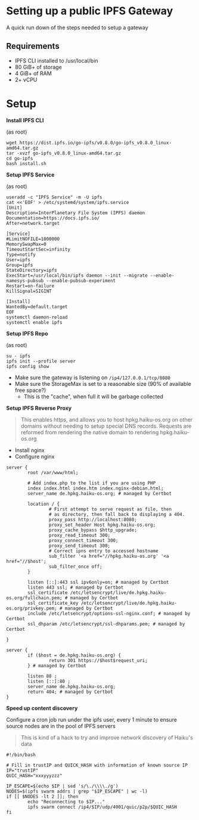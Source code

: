 # Setting up a public IPFS Gateway

A quick run down of the steps needed to setup a gateway

## Requirements

* IPFS CLI installed to /usr/local/bin
* 80 GiB+ of storage
* 4 GiB+ of RAM
* 2+ vCPU

# Setup

**Install IPFS CLI**

(as root)

```
wget https://dist.ipfs.io/go-ipfs/v0.8.0/go-ipfs_v0.8.0_linux-amd64.tar.gz
tar -xvzf go-ipfs_v0.8.0_linux-amd64.tar.gz
cd go-ipfs
bash install.sh
```

**Setup IPFS Service**

(as root)

```
useradd -c "IPFS Service" -m -U ipfs
cat <<'EOF' > /etc/systemd/system/ipfs.service
[Unit]
Description=InterPlanetary File System (IPFS) daemon
Documentation=https://docs.ipfs.io/
After=network.target

[Service]
#LimitNOFILE=1000000
MemorySwapMax=0
TimeoutStartSec=infinity
Type=notify
User=ipfs
Group=ipfs
StateDirectory=ipfs
ExecStart=/usr/local/bin/ipfs daemon --init --migrate --enable-namesys-pubsub --enable-pubsub-experiment
Restart=on-failure
KillSignal=SIGINT

[Install]
WantedBy=default.target
EOF
systemctl daemon-reload
systemctl enable ipfs
```

**Setup IPFS Repo**

(as root)

```
su - ipfs
ipfs init --profile server
ipfs config show
```

* Make sure the gateway is listening on ```/ip4/127.0.0.1/tcp/8080```
* Make sure the StorageMax is set to a reasonable size (90% of available free space?)
  * This is the "cache", when full it will be garbage collected

**Setup IPFS Reverse Proxy**

> This enables https, and allows you to host hpkg.haiku-os.org on other domains
> without needing to setup special DNS records.
> Requests are reformed from rendering the native domain to rendering hpkg.haiku-os.org

* Install nginx
* Configure nginx

```
server {
        root /var/www/html;

        # Add index.php to the list if you are using PHP
        index index.html index.htm index.nginx-debian.html;
        server_name de.hpkg.haiku-os.org; # managed by Certbot

        location / {
                # First attempt to serve request as file, then
                # as directory, then fall back to displaying a 404.
                proxy_pass http://localhost:8080;
                proxy_set_header Host hpkg.haiku-os.org;
                proxy_cache_bypass $http_upgrade;
                proxy_read_timeout 300;
                proxy_connect_timeout 300;
                proxy_send_timeout 300;
                # Correct ipns entry to accessed hostname
                sub_filter '<a href="//hpkg.haiku-os.org' '<a href="//$host';
                sub_filter_once off;
        }

        listen [::]:443 ssl ipv6only=on; # managed by Certbot
        listen 443 ssl; # managed by Certbot
        ssl_certificate /etc/letsencrypt/live/de.hpkg.haiku-os.org/fullchain.pem; # managed by Certbot
        ssl_certificate_key /etc/letsencrypt/live/de.hpkg.haiku-os.org/privkey.pem; # managed by Certbot
        include /etc/letsencrypt/options-ssl-nginx.conf; # managed by Certbot
        ssl_dhparam /etc/letsencrypt/ssl-dhparams.pem; # managed by Certbot

}

server {
        if ($host = de.hpkg.haiku-os.org) {
                return 301 https://$host$request_uri;
        } # managed by Certbot

        listen 80 ;
        listen [::]:80 ;
        server_name de.hpkg.haiku-os.org;
        return 404; # managed by Certbot
}
```

**Speed up content discovery**

Configure a cron job run under the ipfs user, every 1 minute to ensure source nodes are in the pool of IPFS servers

> This is kind of a hack to try and improve network discovery of Haiku's data

```
#!/bin/bash

# Fill in trustIP and QUICK_HASH with information of known source IP
IP="trustIP"
QUIC_HASH="xxxyyyzzz"

IP_ESCAPE=$(echo $IP | sed 's/\./\\\\./g')
NODES=$(ipfs swarm addrs | grep "$IP_ESCAPE" | wc -l)
if [[ $NODES -lt 2 ]]; then
        echo "Reconnecting to $IP..."
        ipfs swarm connect /ip4/$IP/udp/4001/quic/p2p/$QUIC_HASH
fi
```
